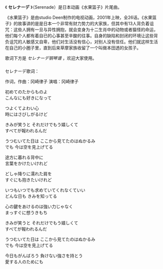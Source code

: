 

《 **セレナーデ** 》（Serenade）是日本动画《水果篮子》片尾曲。

  

《水果篮子》是由studio
Deen制作的电视动画，2001年上映，全26话。《水果篮子》的故事讲的是是日本一个非常有财力势力的大家族，但其中有13人背负着诅咒：这些人拥有一旦与异性拥抱，就会变身为十二生肖中的动物或者猫怪的命运，他们每个人都有着自已的心事甚至辛酸的往事。自身的缺陷和封闭的环境让这些背负诅咒的人敏感又自卑，他们对生活没有信心，对别人没有信任。他们就这样生活在自己的小圈子里，直到后来草摩家族收留了一个叫做本田透的女孩子。

  

歌词下方是 _セレナーデ钢琴谱_ ，欢迎大家使用。

###  
セレナーデ歌词：

作词，作曲：冈崎律子 演唱：冈崎律子  
  
  
初めてのたからものよ  
こんなにも好きになって

つよくてよわい心  
時にはさびしがるけど

きみが笑うと それだけでもう嬉しくて  
すべてが報われるんだ

うつむいてた日は ここから見てたのはぬかるみ  
でも 今は空を見上げてる

途方に暮れる背中に  
言葉をかけたいけれど

どしゃ降りに濡れた肩を  
すぐにも抱きたいけれど

いつもいつでも求めていてくれなくていい  
どんな日も きみを知ってる

心の鍵をあけるのは強い力じゃなく  
まっすぐに想うきもち

きみが笑うと それだけでもう嬉しくて  
すべてが報われるんだ

うつむいてた日は ここから見てたのはぬかるみ  
でも 今は空を見上げてる

今日もがんばろう 負けない強さを持とう  
愛する人のためにも  

